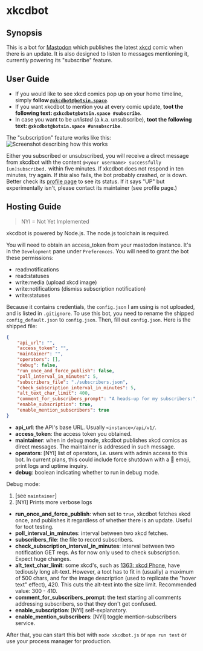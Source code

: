 # xkcdbot

## Synopsis
This is a bot for [Mastodon](https://joinmastodon.org) which publishes the latest [xkcd](https://xkcd.com) comic when there is an update. It is also designed to listen to messages mentioning it, currently powering its "subscribe" feature.

## User Guide
- If you would like to see xkcd comics pop up on your home timeline, simply **follow [`@xkcdbot@botsin.space`](https://botsin.space/@xkcdbot)**.
- If you want xkcdbot to mention you at every comic update, **toot the following text: `@xkcdbot@botsin.space #subscribe`**.
- In case you want to be *unlisted* (a.k.a. unsubscribe), **toot the following text: `@xkcdbot@botsin.space #unsubscribe`**.

The "subscription" feature works like this:  
![Screenshot describing how this works](https://blog.fkfd.me/posts/5/screenshot.png)

Either you subscribed or unsubscribed, you will receive a direct message from xkcdbot with the content `@<your username> successfully [un]subscribed.` within five minutes. If xkcdbot does not respond in ten minutes, try again. If *this* also fails, the bot probably crashed, or is down. Better check its [profile page](https://botsin.space/@xkcdbot) to see its status. If it says "UP" but experimentally isn't, please contact its maintainer (see profile page.)

## Hosting Guide
> NYI = Not Yet Implemented

xkcdbot is powered by Node.js. The node.js toolchain is required.

You will need to obtain an access_token from your mastodon instance. It's in the `Development` pane under `Preferences`. You will need to grant the bot these permissions:

- read:notifications
- read:statuses
- write:media (upload xkcd image)
- write:notifications (dismiss subscription notification)
- write:statuses

Because it contains credentials, the `config.json` I am using is not uploaded, and is listed in `.gitignore`. To use this bot, you need to rename the shipped `config_default.json` to `config.json`. Then, fill out `config.json`. Here is the shipped file:

```json
{
    "api_url": "",
    "access_token": "",
    "maintainer": "",
    "operators": [],
    "debug": false,
    "run_once_and_force_publish": false,
    "poll_interval_in_minutes": 5,
    "subscribers_file": "./subscribers.json",
    "check_subscription_interval_in_minutes": 5,
    "alt_text_char_limit": 400,
    "comment_for_subscribers_prompt": "A heads-up for my subscribers:",
    "enable_subscription": true,
    "enable_mention_subscribers": true
}
```

- **api_url**: the API's base URL. Usually `<instance>/api/v1/`.
- **access_token**: the access token you obtained.
- **maintainer**: when in debug mode, xkcdbot publishes xkcd comics as direct messages. The maintainer is addressed in such message.
- **operators**: [NYI] list of operators, i.e. users with admin access to this bot. In current plans, this could include force shutdown with a :hammer: emoji, print logs and uptime inquiry.
- **debug**: boolean indicating whether to run in debug mode.

Debug mode:
1. [see `maintainer`]
2. [NYI] Prints more verbose logs

- **run\_once\_and\_force\_publish**: when set to `true`, xkcdbot fetches xkcd once, and publishes it regardless of whether there is an update. Useful for toot testing.
- **poll\_interval\_in\_minutes**: interval between two xkcd fetches.
- **subscribers_file**: the file to record subscribers.
- **check\_subscription\_interval\_in\_minutes**: interval between two notification GET reqs. As for now only used to check subscription. Expect huge changes.
- **alt\_text\_char\_limit**: some xkcd's, such as [1363: xkcd Phone](https://xkcd.com/1363), have tediously long alt-text. However, a toot has to fit in (usually) a maximum of 500 chars, and for the image description (used to replicate the "hover text" effect), 420. This cuts the alt-text into the size limit. Recommended value: 300 - 410.
- **comment\_for\_subscribers\_prompt**: the text starting all comments addressing subscribers, so that they don't get confused.
- **enable_subscription**: [NYI] self-explanatory.
- **enable\_mention\_subscribers**: [NYI] toggle mention-subscribers service.

After that, you can start this bot with `node xkcdbot.js` or `npm run test` or use your process manager for production.

